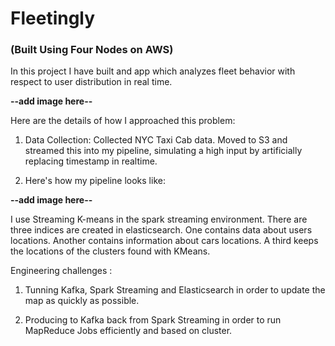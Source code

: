 Fleetingly
===========================
### (Built Using Four Nodes on AWS)
In this project I have built and app which analyzes fleet behavior with respect to user distribution in real time.

**--add image here--**

Here are the details of how I approached this problem:

1. Data Collection: Collected NYC Taxi Cab data. Moved to S3 and streamed this into my pipeline, simulating a high input by artificially replacing timestamp in realtime.

2. Here's how my pipeline looks like:

**--add image here--**

<!--![screenshot from 2015-06-25 23 15 14](https://cloud.githubusercontent.com/assets/9309804/8371720/133ff08e-1b90-11e5-9258-b0b45afbdf7b.png)-->

I use Streaming K-means in the spark streaming environment. There are three indices are created in elasticsearch. 
One contains data about users locations. Another contains information about cars locations. A third keeps the locations of the clusters found with KMeans.

Engineering challenges : 

1. Tunning Kafka, Spark Streaming and Elasticsearch in order to update the map as quickly as possible. 

2. Producing to Kafka back from Spark Streaming in order to run MapReduce Jobs efficiently and based on cluster.